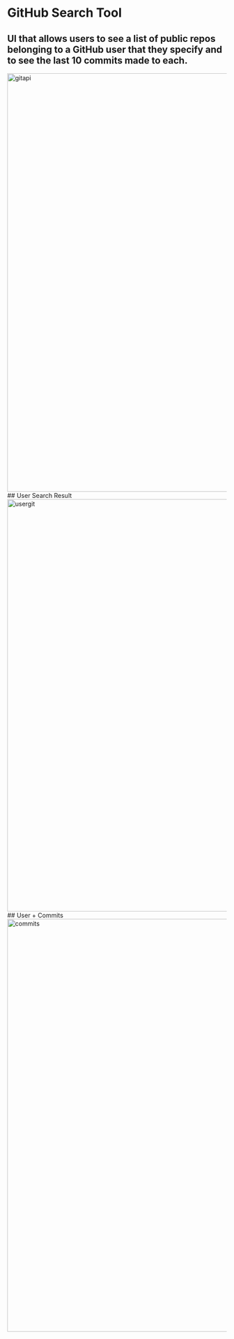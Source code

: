 # GitHub Search  Tool
## UI that allows users to see a list of public repos belonging to a GitHub user that they specify and to see the last 10 commits made to each.
<img width="960" alt="gitapi" src="https://user-images.githubusercontent.com/50359290/67954322-0751c400-fbf1-11e9-9cf4-ae377e2b4e46.PNG">
## User Search Result 
<img width="946" alt="usergit" src="https://user-images.githubusercontent.com/50359290/67955214-88f62180-fbf2-11e9-8798-2b44beb5927f.PNG">
## User + Commits 
<img width="947" alt="commits" src="https://user-images.githubusercontent.com/50359290/67955310-adea9480-fbf2-11e9-8bd4-20c7b439243f.PNG">

